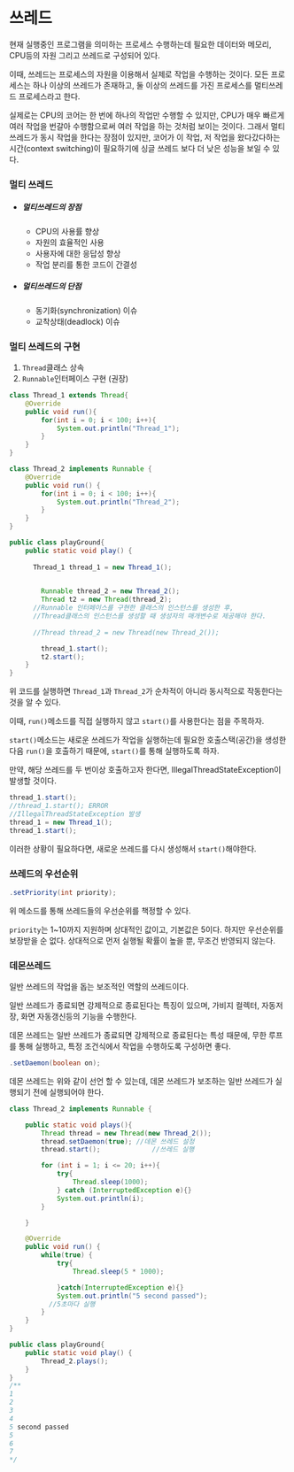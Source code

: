 # 쓰레드

현재 실행중인 프로그램을 의미하는 프로세스 수행하는데 필요한 데이터와 메모리, CPU등의 자원 그리고 쓰레드로 구성되어 있다.

이때, 쓰레드는 프로세스의 자원을 이용해서 실제로 작업을 수행하는 것이다. 모든 프로세스는 하나 이상의 쓰레드가 존재하고, 둘 이상의 쓰레드를 가진 프로세스를 멀티쓰레드 프로세스라고 한다.

실제로는 CPU의 코어는 한 번에 하나의 작업만 수행할 수 있지만, CPU가 매우 빠르게 여러 작업을 번갈아 수행함으로써 여러 작업을 하는 것처럼 보이는 것이다. 그래서 멀티쓰레드가 동시 작업을 한다는 장점이 있지만, 코어가 이 작업, 저 작업을 왔다갔다하는 시간(context switching)이 필요하기에 싱글 쓰레드 보다 더 낮은 성능을 보일 수 있다.



### 멀티 쓰레드

- ##### 멀티쓰레드의 장점

  - CPU의 사용률 향상
  - 자원의 효율적인 사용
  - 사용자에 대한 응답성 향상
  - 작업 분리를 통한 코드이 간결성

- ##### 멀티쓰레드의 단점

  - 동기화(synchronization) 이슈
  - 교착상태(deadlock) 이슈



### 멀티 쓰레드의 구현

1. `Thread`클래스 상속
2. `Runnable`인터페이스 구현 (권장)

```java
class Thread_1 extends Thread{
    @Override
    public void run(){
        for(int i = 0; i < 100; i++){
            System.out.println("Thread_1");
        }
    }
}

class Thread_2 implements Runnable {
    @Override
    public void run() {
        for(int i = 0; i < 100; i++){
            System.out.println("Thread_2");
        }
    }
}

public class playGround{
    public static void play() {
      
      Thread_1 thread_1 = new Thread_1();
      

        Runnable thread_2 = new Thread_2();
      	Thread t2 = new Thread(thread_2);
      //Runnable 인터페이스를 구현한 클래스의 인스턴스를 생성한 후,
      //Thread클래스의 인스턴스를 생성할 때 생성자의 매개변수로 제공해야 한다.
      
      //Thread thread_2 = new Thread(new Thread_2());

        thread_1.start();
        t2.start();
    }
}
```

위 코드를 실행하면 `Thread_1`과 `Thread_2`가 순차적이 아니라 동시적으로 작동한다는 것을 알 수 있다.

이때, `run()`메소드를 직접 실행하지 않고 `start()`를 사용한다는 점을 주목하자.

`start()`메소드는 새로운 쓰레드가 작업을 실행하는데 필요한 호출스택(공간)을 생성한 다음 `run()`을 호출하기 때문에, `start()`를 통해 실행하도록 하자.

만약, 해당 쓰레드를 두 번이상 호출하고자 한다면, IllegalThreadStateException이 발생할 것이다.

```java
thread_1.start();
//thread_1.start(); ERROR
//IllegalThreadStateException 발생
thread_1 = new Thread_1();
thread_1.start();
```

이러한 상황이 필요하다면, 새로운 쓰레드를 다시 생성해서 `start()`해야한다.



### 쓰레드의 우선순위

```java
.setPriority(int priority);
```

위 메소드를 통해 쓰레드들의 우선순위를 책정할 수 있다.

`priority`는 1~10까지 지원하며 상대적인 값이고, 기본값은 5이다. 하지만 우선순위를 보장받을 순 없다. 상대적으로 먼저 실행될 확률이 높을 뿐, 무조건 반영되지 않는다.



### 데몬쓰레드

일반 쓰레드의 작업을 돕는 보조적인 역할의 쓰레드이다.

일반 쓰레드가 종료되면 강제적으로 종료된다는 특징이 있으며, 가비지 컬렉터, 자동저장, 화면 자동갱신등의 기능을 수행한다.

데몬 쓰레드는 일반 쓰레드가 종료되면 강제적으로 종료된다는 특성 때문에, 무한 루프를 통해 실행하고, 특정 조건식에서 작업을 수행하도록 구성하면 좋다.

```java
.setDaemon(boolean on);
```

데몬 쓰레드는 위와 같이 선언 할 수 있는데, 데몬 쓰레드가 보조하는 일반 쓰레드가 실행되기 전에 실행되어야 한다.

```java
class Thread_2 implements Runnable {

    public static void plays(){
        Thread thread = new Thread(new Thread_2());
        thread.setDaemon(true); //데몬 쓰레드 설정
        thread.start();    			//쓰레드 실행

        for (int i = 1; i <= 20; i++){
            try{
                Thread.sleep(1000);
            } catch (InterruptedException e){}
            System.out.println(i);
        }

    }

    @Override
    public void run() {
        while(true) {
            try{
                Thread.sleep(5 * 1000);

            }catch(InterruptedException e){}
            System.out.println("5 second passed");
          //5초마다 실행
        }
    }
}

public class playGround{
    public static void play() {
        Thread_2.plays();
    }
}
/**
1
2
3
4
5 second passed
5
6
7
*/
```





